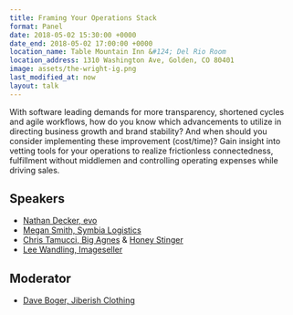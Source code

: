 ```yaml
---
title: Framing Your Operations Stack
format: Panel
date: 2018-05-02 15:30:00 +0000
date_end: 2018-05-02 17:00:00 +0000
location_name: Table Mountain Inn &#124; Del Rio Room
location_address: 1310 Washington Ave, Golden, CO 80401
image: assets/the-wright-ig.png
last_modified_at: now
layout: talk
---
```


With software leading demands for more transparency, shortened cycles and agile workflows, how do you know which advancements to utilize in directing business growth and brand stability? And when should you consider implementing these improvement (cost/time)? Gain insight into vetting tools for your operations to realize frictionless connectedness, fulfillment without middlemen and controlling operating expenses while driving sales.

## Speakers

* [Nathan Decker, evo](https://www.evo.com/)
* [Megan Smith, Symbia Logistics](https://www.symbia.com/)
* [Chris Tamucci, Big Agnes](https://www.bigagnes.com/) & [Honey Stinger](https://www.honeystinger.com/)
* [Lee Wandling, Imageseller](http://www.imageseller.com/)

## Moderator

* [Dave Boger, Jiberish Clothing](https://www.jiberish.com/)
